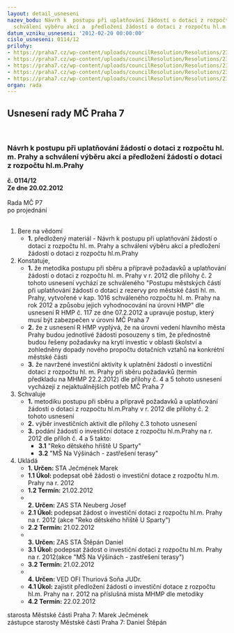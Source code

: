 ```yaml
---
layout: detail_usneseni
nazev_bodu: Návrh k  postupu při uplatňování žádostí o dotaci z rozpočtu hl. m. Prahy  a
  schválení výběru akcí a  předložení žádostí o dotaci z rozpočtu hl.m.Prahy
datum_vzniku_usneseni: '2012-02-20 00:00:00'
cislo_usneseni: 0114/12
prilohy:
- https://praha7.cz/wp-content/uploads/councilResolution/Resolutions/23076/8-12-(1)rhmpusnesen%c3%ad_%c4%8d.117.pdf
- https://praha7.cz/wp-content/uploads/councilResolution/Resolutions/23076/8-12-(2)rezervahmp2012metodikam%c4%8d.doc
- https://praha7.cz/wp-content/uploads/councilResolution/Resolutions/23076/8-12-(3)rezervahmpv%c3%bdb%c4%9br2012.doc
- https://praha7.cz/wp-content/uploads/councilResolution/Resolutions/23076/8-12-(4)%c5%be%c3%a1dostinv2012m%c5%a1_na_v%c3%bd%c5%a1in%c3%a1ch.xls
- https://praha7.cz/wp-content/uploads/councilResolution/Resolutions/23076/8-12-(5)%c5%be%c3%a1dostinv2012dh_u_spartypo_oprav%c4%9b1.xls
organ: rada
---
```

<div id="ucUsn_pList" class="usn">
	<span><h2>Usnesení rady MČ Praha 7 </h2>
<br></span><div class="standBody">
<span><h3>Návrh k  postupu při uplatňování žádostí o dotaci z rozpočtu hl. m. Prahy  a schválení výběru akcí a  předložení žádostí o dotaci z rozpočtu hl.m.Prahy</h3></span><div class="center">
		<strong>č. 0114/12</strong><br>
	</div>
<div class="center">
		<strong>Ze dne 20.02.2012</strong><br><br>
	</div>Rada MČ P7<br> po projednání<br><br><ol>
<li>Bere na vědomí<ul><li>
<strong>1.</strong> předložený materiál - Návrh k  postupu při uplatňování žádostí o dotaci z rozpočtu hl. m. Prahy  a schválení výběru akcí a  předložení žádostí o dotaci z rozpočtu hl.m.Prahy</li></ul>
</li>
<li>Konstatuje,<ul>
<li>
<strong>1.</strong> že metodika postupu při sběru a přípravě požadavků a uplatňování žádostí o dotaci z rozpočtu hl. m. Prahy v r. 2012 dle přílohy č. 2 tohoto usnesení vychází ze schváleného "Postupu městských částí při uplatňování žádostí o dotaci z rezervy pro městské části hl. m. Prahy, vytvořené v kap. 1016 schváleného rozpočtu hl. m. Prahy na rok 2012 a způsobu jejich vyhodnocování na úrovni HMP" dle usnesení R HMP č. 117 ze dne 07.2.2012 a upravuje postup, který musí být zabezpečen v úrovni MČ Praha 7</li>
<li>
<strong>2.</strong> že z usnesení R HMP vyplývá, že na úrovni vedení hlavního města Prahy budou jednotlivé žádosti posouzeny s tím, že přednostně budou řešeny požadavky na krytí investic v oblasti školství a zohledněny dopady nového propočtu dotačních vztahů na konkrétní městské části  </li>
<li>
<strong>3.</strong> že  navržené investiční aktivity k uplatnění žádostí o investiční dotaci z rozpočtu hl. m. Prahy při  sběru požadavků (termín předkladu na MHMP 22.2.2012) dle přílohy č. 4 a 5  tohoto usnesení vycházejí z nejaktuálnějších potřeb MČ Praha 7   </li>
</ul>
</li>
<li>Schvaluje<ul>
<li>
<strong>1.</strong> metodiku postupu při sběru a přípravě požadavků a uplatňování žádostí o dotaci z rozpočtu hl.m.Prahy v r. 2012 dle přílohy č. 2 tohoto usnesení</li>
<li>
<strong>2.</strong> výběr investičních aktivit  dle přílohy č.3 tohoto usnesení</li>
<li>
<strong>3.</strong> podání žádostí o investiční dotace z rozpočtu hl.m.Prahy na r. 2012 dle příloh č. 4 a 5 takto:<ul>
<li>
<strong>3.1</strong> "Reko dětského hřiště U Sparty"</li>
<li>
<strong>3.2</strong> "MŠ Na Výšinách - zastřešení terasy"</li>
</ul>
</li>
</ul>
</li>
<li>Ukládá<ul>
<li>
<strong>1. Určen: </strong>STA Ječmének Marek</li>
<li>
<strong>1.1 Úkol: </strong>podepsat obě žádosti o investiční dotace z rozpočtu hl.m. Prahy na r. 2012</li>
<li>
<strong>1.2 Termín: </strong>21.02.2012</li>
<li>
<strong><br>2. Určen: </strong>ZAS STA Neuberg Josef</li>
<li>
<strong>2.1 Úkol: </strong>podepsat žádost o investiční dotaci z rozpočtu hl.m. Prahy na r. 2012 (akce  "Reko dětského hřiště U Sparty")</li>
<li>
<strong>2.2 Termín: </strong>21.02.2012</li>
<li>
<strong><br>3. Určen: </strong>ZAS STA Štěpán Daniel</li>
<li>
<strong>3.1 Úkol: </strong>podepsat žádost o investiční dotaci z rozpočtu hl.m. Prahy na r. 2012(akce  "MŠ Na Výšinách - zastřešení terasy")</li>
<li>
<strong>3.2 Termín: </strong>21.02.2012</li>
<li>
<strong><br>4. Určen: </strong>VED OFI Thuriová Soňa JUDr.</li>
<li>
<strong>4.1 Úkol: </strong>zajistit předložení žádostí o investiční  dotace z rozpočtu hl.m. Prahy na r. 2012  na příslušná místa MHMP dle metodiky</li>
<li>
<strong>4.2 Termín: </strong>22.02.2012</li>
</ul>
</li>
</ol>starosta Městské části Praha 7: Marek Ječmének<br>zástupce starosty Městské části Praha 7: Daniel Štěpán 
</div>
</div>